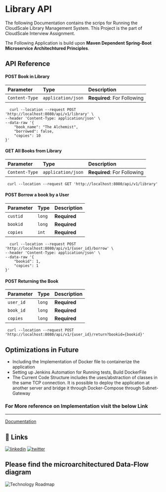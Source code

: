 
# Library API

The following Documentation contains the scrips for Running the CloudScale Library Management System. This Project is the part of CloudScale Interview Assignment.

The Following Application is build upon **Maven Dependent Spring-Boot Microservice Architechtured Principles**.




## API Reference

#### POST Book in Library

| Parameter | Type     | Description                |
| :-------- | :------- | :------------------------- |
| `Content-Type` | `application/json` | **Required**: For Following |


```http
  curl --location --request POST 'http://localhost:8080/api/v1/library' \
--header 'Content-Type: application/json' \
--data-raw '{
    "book_name": "The Alchemist",
    "borrowed": false,
    "copies": 10
}'
```

#### GET All Books from Library

| Parameter | Type     | Description                |
| :-------- | :------- | :------------------------- |
| `Content-Type` | `application/json` | **Required**: For Following |

```http
 curl --location --request GET 'http://localhost:8080/api/v1/library'
```



#### POST Borrow a book by a User
| Parameter | Type     | Description                |
| :-------- | :------- | :------------------------- |
| `custid` | `long` | **Required** |
| `bookid` | `long` | **Required** |
| `copies` | `int` | **Required** |


```http
  curl --location --request POST 'http://localhost:8080/api/v1/{user_id}/borrow' \
--header 'Content-Type: application/json' \
--data-raw '{
    "bookid": 1,
    "copies": 1
}'
```

#### POST Returning the Book
| Parameter | Type     | Description                |
| :-------- | :------- | :------------------------- |
| `user_id` | `long` | **Required** |
| `book_id` | `long` | **Required** |
| `copies` | `long` | **Required** |



```http
 curl --location --request POST 'http://localhost:8080/api/v1/{user_id}/return?bookid={bookid}'

```

## Optimizations in Future
- Including the Implementation of Docker file to containerize the application
- Setting up Jenkins Automation for Running tests, Build DockerFile
- The Current Code Structure includes the uses/abstraction of classes in the same TCP connection. It is possible to deploy the application at another server and bridge it through Docker-Compose through Subnet-Gateway

### For More reference on Implementation visit the below Link
---

[Documentation](https://docs.google.com/document/d/16fLI9HOpq6BfB_MOnTZmmdWb5PVRMUsixkAdtloSt6E/edit?usp=sharing)

## 🔗 Links

[![linkedin](https://img.shields.io/badge/linkedin-0A66C2?style=for-the-badge&logo=linkedin&logoColor=white)](https://www.linkedin.com/in/priyank-vaidya/)
[![twitter](https://img.shields.io/badge/twitter-1DA1F2?style=for-the-badge&logo=twitter&logoColor=white)](https://twitter.com/priyank_vaidya)

## Please find the microarchitectured Data-Flow diagram

![Technology Roadmap](https://github.com/Priyank-Vaidya/Library-Management-System/assets/96229416/86c7962d-91ae-4f51-83ce-dde418040e4c)

